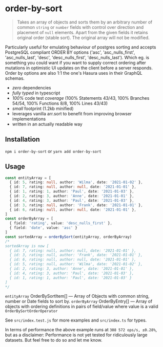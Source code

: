 # order-by-sort

> Takes an array of objects and sorts them by an arbitrary number of common `string` or `number` fields with control over direction and placement of `null` elements. Apart from the given fields it retains original order (stable sort). The original array will not be modified.

Particularly useful for emulating behaviour of postgres sorting and accepts PostgreSQL compliant ORDER BY options ('asc', 'asc_nulls_first', 'asc_nulls_last', 'desc', 'desc_nulls_first', 'desc_nulls_last'). Which eg. is something you could want if you want to supply correct ordering after mutations in optimistic UI updates on the client before a server responds. Order by options are also 1:1 the one's Hasura uses in their GraphQL schemas.

- *zero* dependencies
- *fully typed* in typescript
- *100%* code test *coverage* (100% Statements 43/43, 100% Branches 54/54, 100% Functions 8/8, 100% Lines 43/43)
- *small* footprint (1.2kb minified)
- leverages vanilla arr.sort to benefit from improving browser implementations
- written in an actually readable way

## Installation

`npm i order-by-sort` or `yarn add order-by-sort`

## Usage

```typescript
const entityArray = [
  { id: 5, rating: null, author: 'Wilma', date: '2021-01-02' },
  { id: 7, rating: null, author: null, date: '2021-01-01' },
  { id: 1, rating: 1, author: 'Paul', date: '2021-01-03' },
  { id: 2, rating: 3, author: 'Anne', date: '2021-01-01' },
  { id: 4, rating: 3, author: 'Paul', date: '2021-01-03' },
  { id: 3, rating: null, author: 'Frank', date: '2021-01-01' },
  { id: 6, rating: null, author: null, date: '2021-01-01' },
]
const orderByArray = [
  { field: 'rating', value: 'desc_nulls_first' },
  { field: 'date', value: 'asc' }
]
const sortedArray = orderBySort(entityArray, orderByArray)
/*
sortedArray is now [
  { id: 7, rating: null, author: null, date: '2021-01-01' },
  { id: 3, rating: null, author: 'Frank', date: '2021-01-01' },
  { id: 6, rating: null, author: null, date: '2021-01-01' },
  { id: 5, rating: null, author: 'Wilma', date: '2021-01-02' },
  { id: 2, rating: 3, author: 'Anne', date: '2021-01-01' },
  { id: 4, rating: 3, author: 'Paul', date: '2021-01-03' },
  { id: 1, rating: 1, author: 'Paul', date: '2021-01-03' }
]
*/
```

`entityArray` OrderBySortItem[] — Array of Objects with common string, number or Date fields to sort by.
`orderByArray` OrderByEntry[] — Array of objects with ordering definitions in pairs of field/value where value is a valid `OrderBySortOrderOperator`

See `src/index.test.js` for more examples and `src/index.ts` for types.

In terms of performance the above example runs at `308 572 ops/s, ±0.28%`, but as a disclaimer: Performance is not yet tested for ridiculously large datasets. But feel free to do so and let me know.
